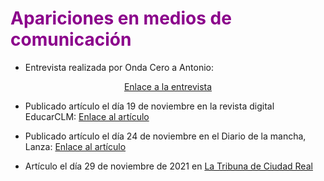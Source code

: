 # <FONT COLOR=#8B008B>Apariciones en medios de comunicación</font>

* Entrevista realizada por Onda Cero a Antonio:

<center>

[Enlace a la entrevista](https://www.ondacero.es/emisoras/castilla-la-mancha/ciudad-real/noticias/masaylo-primer-robot-educativo-open-source-origen-castellanomanchego_20211119619786d69e04bd000187385a.html)

</center>

* Publicado artículo el día 19 de noviembre en la revista digital EducarCLM: [Enlace al artículo](https://educarenclm.castillalamancha.es/content/masaylo-robot-open-source-de-origen-castellanomanchego)

* Publicado artículo el día 24 de noviembre en el Diario de la mancha, Lanza: [Enlace al artículo](https://www.lanzadigital.com/agenda-cultural/1053424-2/)

* Artículo el día 29 de noviembre de 2021 en [La Tribuna de Ciudad Real](https://www.latribunadeciudadreal.es/amp/noticia/za9c1ffb5-f010-8cd1-61c86735327f85b5/202111/un-simpatico-robot-en-el-ambito-educativo?utm_source=www.latribunadeciudadreal.es&utm_medium=twitter?utm_source=www.latribunadeciudadreal.es&utm_medium=whatsapp)
